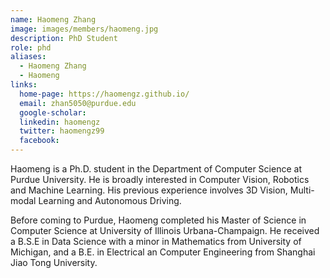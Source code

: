 ```yaml
---
name: Haomeng Zhang
image: images/members/haomeng.jpg
description: PhD Student
role: phd
aliases:
  - Haomeng Zhang
  - Haomeng
links:
  home-page: https://haomengz.github.io/
  email: zhan5050@purdue.edu
  google-scholar: 
  linkedin: haomengz
  twitter: haomengz99
  facebook:
---
```


Haomeng is a Ph.D. student in the Department of Computer Science at Purdue University. He is broadly interested in Computer Vision, Robotics and Machine Learning. His previous experience involves 3D Vision, Multi-modal Learning and Autonomous Driving.

Before coming to Purdue, Haomeng completed his Master of Science in Computer Science at University of Illinois Urbana-Champaign. He received a B.S.E in Data Science with a minor in Mathematics from University of Michigan, and a B.E. in Electrical an Computer Engineering from Shanghai Jiao Tong University.